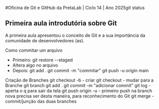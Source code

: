 #Oficina de Git e GitHub da PretaLab | Ciclo 14 | Ano 2025git status

## Primeira aula introdutória sobre Git

A primeira aula apresentou o conceito de Git e a sua importância da comunidade de desenvolvedores (as).

 Como commitar um arquivo 
- Primeiro: git restore --staged <nomedoarquivo>
- Altera algo no arquivo 
- Depois:
git add .
git commit -m "commitar"
git push -u origin main

Criação de Branches
git checkout -b <nomedabranche> - criar 
git checkout <nomedabranch> - mudar para a Branche
git branch 
git add .
git commit -m "adicionar commit"
git log - aperta o q para sair da tela 
git push origin -u <nomedabranche> - primeiro push na branch nova precisa ser desta maneira, para reconhecimento do Git
git merge <nomedabranche> - commit/junção das duas branches


